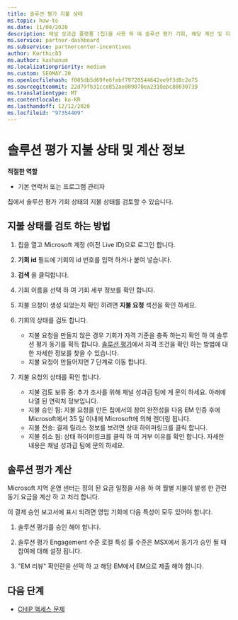 ```yaml
---
title: 솔루션 평가 지불 상태
ms.topic: how-to
ms.date: 11/09/2020
description: 채널 성과급 플랫폼 (칩)을 사용 하 여 솔루션 평가 기회, 해당 계산 및 지불 상태에 대 한 정보를 찾을 수 있습니다.
ms.service: partner-dashboard
ms.subservice: partnercenter-incentives
author: Karthic83
ms.author: kashanum
ms.localizationpriority: medium
ms.custom: SEOMAY.20
ms.openlocfilehash: f005db5d69fe6febf79720544642ee9f3d8c2e75
ms.sourcegitcommit: 22d79fb31cce852ae809078ea2310ebc80030739
ms.translationtype: MT
ms.contentlocale: ko-KR
ms.lasthandoff: 12/12/2020
ms.locfileid: "97354409"
---
```

# <a name="solution-assessment-payment-status-and-calculation-info"></a>솔루션 평가 지불 상태 및 계산 정보

**적절한 역할**

- 기본 연락처 또는 프로그램 관리자

칩에서 솔루션 평가 기회 상태의 지불 상태를 검토할 수 있습니다.

## <a name="how-to-review-your-payment-status"></a>지불 상태를 검토 하는 방법

1. 칩을 열고 Microsoft 계정 (이전 Live ID)으로 로그인 합니다.
2. **기회 id** 필드에 기회의 id 번호를 입력 하거나 붙여 넣습니다.
3. **검색** 을 클릭합니다.
4. 기회 이름을 선택 하 여 기회 세부 정보를 확인 합니다.
5. 지불 요청이 생성 되었는지 확인 하려면 **지불 요청** 섹션을 확인 하세요.
6. 기회의 상태를 검토 합니다.

    - 지불 요청을 만들지 않은 경우 기회가 자격 기준을 충족 하는지 확인 하 여 솔루션 평가 동기를 획득 합니다. [솔루션 평가](chip-solution-assessment.md)에서 자격 조건을 확인 하는 방법에 대 한 자세한 정보를 찾을 수 있습니다.
    - 지불 요청이 만들어지면 7 단계로 이동 합니다.
7. 지불 요청의 상태를 확인 합니다.

    - 지불 검토 보류 중: 추가 조사를 위해 채널 성과급 팀에 게 문의 하세요. 아래에 나열 된 연락처 정보입니다.
    - 지불 승인 됨: 지불 요청을 만든 칩에서의 참여 완전성을 다음 EM 인증 후에 Microsoft에서 35 일 이내에 Microsoft에 의해 렌더링 됩니다.
    -  지불 전송: 결제 릴리스 정보를 보려면 상태 하이퍼링크를 클릭 합니다.
    - 지불 취소 됨: 상태 하이퍼링크를 클릭 하 여 거부 이유를 확인 합니다. 자세한 내용은 채널 성과급 팀에 문의 하세요.

## <a name="calculations-for-solutions-assessment"></a>솔루션 평가 계산

Microsoft 지역 운영 센터는 정의 된 요금 일정을 사용 하 여 월별 지불이 발생 한 관련 동기 요금을 계산 하 고 처리 합니다.

이 결제 승인 보고서에 표시 되려면 영업 기회에 다음 특성이 모두 있어야 합니다.

1. 솔루션 평가를 승인 해야 합니다.

1. 솔루션 평가 Engagement 수준 로컬 특성 률 수준은 MSX에서 동기가 승인 될 때 참여에 대해 설정 됩니다.
 
1. "EM 리뷰" 확인란을 선택 하 고 해당 EM에서 EM으로 제출 해야 합니다.

## <a name="next-steps"></a>다음 단계

- [CHIP 액세스 문제](chip-access-trouble.md) 
